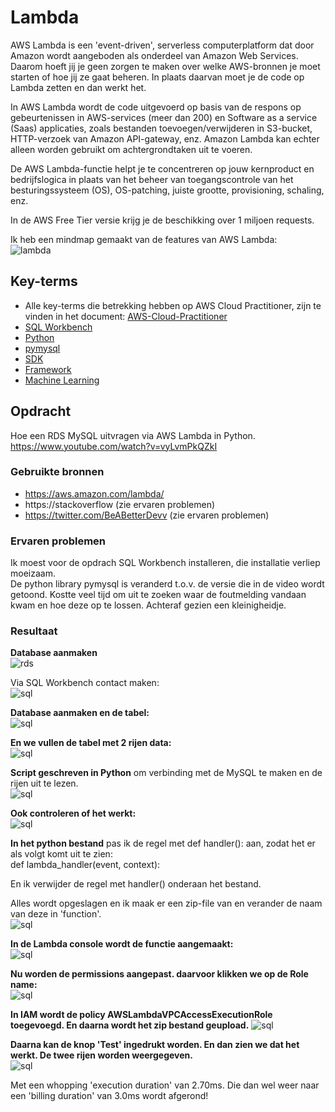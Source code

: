 # Lambda
AWS Lambda is een 'event-driven', serverless computerplatform dat door Amazon wordt aangeboden als onderdeel van Amazon Web Services. Daarom hoeft jij je geen zorgen te maken over welke AWS-bronnen je moet starten of hoe jij ze gaat beheren. In plaats daarvan moet je de code op Lambda zetten en dan werkt het.

In AWS Lambda wordt de code uitgevoerd op basis van de respons op gebeurtenissen in AWS-services (meer dan 200) en Software as a service (Saas) applicaties, zoals bestanden toevoegen/verwijderen in S3-bucket, HTTP-verzoek van Amazon API-gateway, enz. Amazon Lambda kan echter alleen worden gebruikt om achtergrondtaken uit te voeren.

De AWS Lambda-functie helpt je te concentreren op jouw kernproduct en bedrijfslogica in plaats van het beheer van toegangscontrole van het besturingssysteem (OS), OS-patching, juiste grootte, provisioning, schaling, enz.

In de AWS Free Tier versie krijg je de beschikking over 1 miljoen requests.

Ik heb een mindmap gemaakt van de features van AWS Lambda:  
![lambda](../00_includes/mindmap-aws-lambda.png)

## Key-terms
- Alle key-terms die betrekking hebben op AWS Cloud Practitioner, zijn te vinden in het document: [AWS-Cloud-Practitioner](../beschrijvingen/aws-cloud-practitioner.md)  
- [SQL Workbench](../beschrijvingen/aws-cloud-practitioner.md#SQLWorkbench)
- [Python](../05_Cloud_4/opdracht.md#python)
- [pymysql](../beschrijvingen/aws-cloud-practitioner.md#pymysql)
- [SDK](../beschrijvingen/aws-cloud-practitioner.md#SDK)
- [Framework](../beschrijvingen/aws-cloud-practitioner.md#framework)
- [Machine Learning](../beschrijvingen/aws-cloud-practitioner.md#ML)
## Opdracht
Hoe een RDS MySQL uitvragen via AWS Lambda in Python.  
https://www.youtube.com/watch?v=vyLvmPkQZkI
### Gebruikte bronnen
- https://aws.amazon.com/lambda/
- https://stackoverflow (zie ervaren problemen)
- https://twitter.com/BeABetterDevv (zie ervaren problemen)

### Ervaren problemen
Ik moest voor de opdrach SQL Workbench installeren, die installatie verliep moeizaam.  
De python library pymysql is veranderd t.o.v. de versie die in de video wordt getoond. Kostte veel tijd om uit te zoeken waar de foutmelding vandaan kwam en hoe deze op te lossen. Achteraf gezien een kleinigheidje.

### Resultaat
**Database aanmaken**  
![rds](../00_includes/AWS-24a.png)

Via SQL Workbench contact maken:  
![sql](../00_includes/AWS-24b.png)

**Database aanmaken en de tabel:**  
![sql](../00_includes/AWS-24c.png)

**En we vullen de tabel met 2 rijen data:**  
![sql](../00_includes/AWS-24d.png)

**Script geschreven in Python** om verbinding met de MySQL te maken en de rijen uit te lezen.  
![sql](../00_includes/AWS-24e.png)

**Ook controleren of het werkt:**  
![sql](../00_includes/AWS-24e1.png)

**In het python bestand** pas ik de regel met def handler(): aan, zodat het er als volgt komt uit te zien:  
def lambda_handler(event, context):  

En ik verwijder de regel met handler() onderaan het bestand.

Alles wordt opgeslagen en ik maak er een zip-file van en verander de naam van deze in 'function'.  
![sql](../00_includes/AWS-24f.png)

**In de Lambda console wordt de functie aangemaakt:**  
![sql](../00_includes/AWS-24g.png)

**Nu worden de permissions aangepast. daarvoor klikken we op de Role name:**  
![sql](../00_includes/AWS-24h.png)

**In IAM wordt de policy AWSLambdaVPCAccessExecutionRole toegevoegd. En daarna wordt het zip bestand geupload.**
![sql](../00_includes/AWS-24i.png)

**Daarna kan de knop 'Test' ingedrukt worden. En dan zien we dat het werkt. De twee rijen worden weergegeven.**  
![sql](../00_includes/AWS-24j.png)

Met een whopping 'execution duration' van 2.70ms. Die dan wel weer naar een 'billing duration' van 3.0ms wordt afgerond!